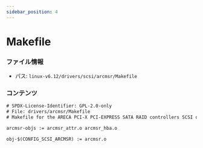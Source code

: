 ```yaml
---
sidebar_position: 4
---
```

# Makefile

### ファイル情報

- パス: `linux-v6.12/drivers/scsi/arcmsr/Makefile`

### コンテンツ

```txt
# SPDX-License-Identifier: GPL-2.0-only
# File: drivers/arcmsr/Makefile
# Makefile for the ARECA PCI-X PCI-EXPRESS SATA RAID controllers SCSI driver.

arcmsr-objs := arcmsr_attr.o arcmsr_hba.o

obj-$(CONFIG_SCSI_ARCMSR) := arcmsr.o

```
